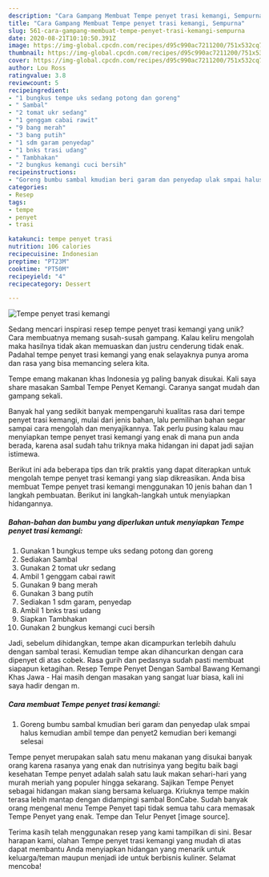 ```yaml
---
description: "Cara Gampang Membuat Tempe penyet trasi kemangi, Sempurna"
title: "Cara Gampang Membuat Tempe penyet trasi kemangi, Sempurna"
slug: 561-cara-gampang-membuat-tempe-penyet-trasi-kemangi-sempurna
date: 2020-08-21T10:10:50.391Z
image: https://img-global.cpcdn.com/recipes/d95c990ac7211200/751x532cq70/tempe-penyet-trasi-kemangi-foto-resep-utama.jpg
thumbnail: https://img-global.cpcdn.com/recipes/d95c990ac7211200/751x532cq70/tempe-penyet-trasi-kemangi-foto-resep-utama.jpg
cover: https://img-global.cpcdn.com/recipes/d95c990ac7211200/751x532cq70/tempe-penyet-trasi-kemangi-foto-resep-utama.jpg
author: Lou Ross
ratingvalue: 3.8
reviewcount: 5
recipeingredient:
- "1 bungkus tempe uks sedang potong dan goreng"
- " Sambal"
- "2 tomat ukr sedang"
- "1 genggam cabai rawit"
- "9 bang merah"
- "3 bang putih"
- "1 sdm garam penyedap"
- "1 bnks trasi udang"
- " Tambhakan"
- "2 bungkus kemangi cuci bersih"
recipeinstructions:
- "Goreng bumbu sambal kmudian beri garam dan penyedap ulak smpai halus kemudian ambil tempe dan penyet2 kemudian beri kemangi selesai"
categories:
- Resep
tags:
- tempe
- penyet
- trasi

katakunci: tempe penyet trasi 
nutrition: 106 calories
recipecuisine: Indonesian
preptime: "PT23M"
cooktime: "PT50M"
recipeyield: "4"
recipecategory: Dessert

---
```



![Tempe penyet trasi kemangi](https://img-global.cpcdn.com/recipes/d95c990ac7211200/751x532cq70/tempe-penyet-trasi-kemangi-foto-resep-utama.jpg)

Sedang mencari inspirasi resep tempe penyet trasi kemangi yang unik? Cara membuatnya memang susah-susah gampang. Kalau keliru mengolah maka hasilnya tidak akan memuaskan dan justru cenderung tidak enak. Padahal tempe penyet trasi kemangi yang enak selayaknya punya aroma dan rasa yang bisa memancing selera kita.

Tempe emang makanan khas Indonesia yg paling banyak disukai. Kali saya share masakan Sambal Tempe Penyet Kemangi. Caranya sangat mudah dan gampang sekali.

Banyak hal yang sedikit banyak mempengaruhi kualitas rasa dari tempe penyet trasi kemangi, mulai dari jenis bahan, lalu pemilihan bahan segar sampai cara mengolah dan menyajikannya. Tak perlu pusing kalau mau menyiapkan tempe penyet trasi kemangi yang enak di mana pun anda berada, karena asal sudah tahu triknya maka hidangan ini dapat jadi sajian istimewa.


Berikut ini ada beberapa tips dan trik praktis yang dapat diterapkan untuk mengolah tempe penyet trasi kemangi yang siap dikreasikan. Anda bisa membuat Tempe penyet trasi kemangi menggunakan 10 jenis bahan dan 1 langkah pembuatan. Berikut ini langkah-langkah untuk menyiapkan hidangannya.

<!--inarticleads1-->

##### Bahan-bahan dan bumbu yang diperlukan untuk menyiapkan Tempe penyet trasi kemangi:

1. Gunakan 1 bungkus tempe uks sedang potong dan goreng
1. Sediakan  Sambal
1. Gunakan 2 tomat ukr sedang
1. Ambil 1 genggam cabai rawit
1. Gunakan 9 bang merah
1. Gunakan 3 bang putih
1. Sediakan 1 sdm garam, penyedap
1. Ambil 1 bnks trasi udang
1. Siapkan  Tambhakan
1. Gunakan 2 bungkus kemangi cuci bersih


Jadi, sebelum dihidangkan, tempe akan dicampurkan terlebih dahulu dengan sambal terasi. Kemudian tempe akan dihancurkan dengan cara dipenyet di atas cobek. Rasa gurih dan pedasnya sudah pasti membuat siapapun ketagihan. Resep Tempe Penyet Dengan Sambal Bawang Kemangi Khas Jawa - Hai masih dengan masakan yang sangat luar biasa, kali ini saya hadir dengan m. 

<!--inarticleads2-->

##### Cara membuat Tempe penyet trasi kemangi:

1. Goreng bumbu sambal kmudian beri garam dan penyedap ulak smpai halus kemudian ambil tempe dan penyet2 kemudian beri kemangi selesai


Tempe penyet merupakan salah satu menu makanan yang disukai banyak orang karena rasanya yang enak dan nutrisinya yang begitu baik bagi kesehatan Tempe penyet adalah salah satu lauk makan sehari-hari yang murah meriah yang populer hingga sekarang. Sajikan Tempe Penyet sebagai hidangan makan siang bersama keluarga. Kriuknya tempe makin terasa lebih mantap dengan didampingi sambal BonCabe. Sudah banyak orang mengenal menu Tempe Penyet tapi tidak semua tahu cara memasak Tempe Penyet yang enak. Tempe dan Telur Penyet [image source]. 

Terima kasih telah menggunakan resep yang kami tampilkan di sini. Besar harapan kami, olahan Tempe penyet trasi kemangi yang mudah di atas dapat membantu Anda menyiapkan hidangan yang menarik untuk keluarga/teman maupun menjadi ide untuk berbisnis kuliner. Selamat mencoba!
